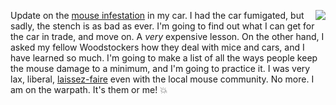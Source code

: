 <img src="http://scripting.com/images/2020/08/29/likerUser.png" border="0" align="right">Update on the <a href="http://scripting.com/2020/08/19/172840.html?title=mouseInvasion">mouse infestation</a> in my car. I had the car fumigated, but sadly, the stench is as bad as ever. I'm going to find out what I can get for the car in trade, and move on. A <i>very</i> expensive lesson. On the other hand, I asked my fellow Woodstockers how they deal with mice and cars, and I have learned so much. I'm going to make a list of all the ways people keep the mouse damage to a minimum, and I'm going to practice it. I was very lax, liberal, <a href="https://en.wikipedia.org/wiki/Laissez-faire">laissez-faire</a> even with the local mouse community. No more. I am on the warpath. It's them or me! :boom: 
